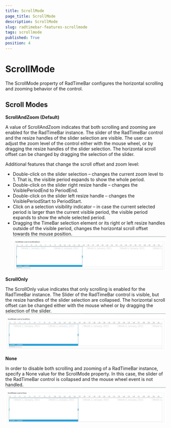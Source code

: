 ```yaml
---
title: ScrollMode
page_title: ScrollMode
description: ScrollMode
slug: radtimebar-features-scrollmode
tags: scrollmode
published: True
position: 4
---
```


# ScrollMode

The ScrollMode property of RadTimeBar configures the horizontal scrolling and zooming behavior of the control.

## Scroll Modes
__ScrollAndZoom (Default)__

A value of ScrollAndZoom indicates that both scrolling and zooming are enabled for the RadTimeBar instance. The slider of the RadTimeBar control and the resize handles of the slider selection are visible. The user can adjust the zoom level of the control either with the mouse wheel, or by dragging the resize handles of the slider selection. The horizontal scroll offset can be changed by dragging the selection of the slider.        

Additional features that change the scroll offset and zoom level:
* Double-click on the slider selection – changes the current zoom level to 1. That is, the visible period expands to show the whole period.
* Double-click on the slider right resize handle – changes the VisiblePeriodEnd to PeriodEnd.
* Double-click on the slider left resize handle – changes the VisiblePeriodStart to PeriodStart.
* Click on a selection visibility indicator – in case the current selected period is larger than the current visible period, the visible period expands to show the whole selected period.
* Dragging the TimeBar selection element or its right or left resize handles outside of the visible period, changes the horizontal scroll offset towards the mouse position.
![Rad Timebar-features-Scroll Mode-0-Scroll And Zoom](images/RadTimebar-features-ScrollMode-0-ScrollAndZoom.jpg)

__ScrollOnly__

The ScrollOnly value indicates that only scrolling is enabled for the RadTimeBar instance. The Slider of the RadTimeBar control is visible, but the resize handles of the slider selection are collapsed. The horizontal scroll offset can be changed either with the mouse wheel or by dragging the selection of the slider.
![Rad Timebar-features-Scroll Mode-1-Scroll Onlyjpg](images/RadTimebar-features-ScrollMode-1-ScrollOnly.jpg)

__None__

In order to disable both scrolling and zooming of a RadTimeBar instance, specify a None value for the ScrollMode property. In this case, the slider of the RadTimeBar control is collapsed and the mouse wheel event is not handled.         
![Rad Timebar-features-Scroll Mode-2-None](images/RadTimebar-features-ScrollMode-2-None.jpg)
